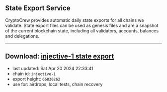 ## State Export Service
CryptoCrew provides automatic daily state exports for all chains we validate. State export files can be used as genesis files and are a snapshot of the current blockchain state, including all validators, accounts, balances and delegations.

---
**Download: [injective-1 state export](https://dl-eu2.ccvalidators.com/SERVICE/injective/injective-1_export_66830262.json)**
---

- last updated: Sat Apr 20 2024 22:33:41
- chain id: `injective-1`
- export height: `66830262`
- use for: airdrops, local tests, chain recovery
